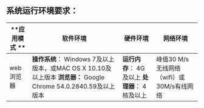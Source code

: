 ## 系统运行环境要求：

| **应用模式                                          ** | **软件环境**                                                 | **硬件环境**                                          | **网络环境**                              |
| ------------ | ------------------------------------------------------------ | ----------------------------------------------------- | ----------------------------------------- |
| web浏览器    | **操作系统**：  Windows 7及以上版本，或MAC OS  X 10.10及以上版本   **浏览器：**  Google Chrome  54.0.2840.59及以上版本 | **运行内存**：  4G及以上      **处理器**：  4核及以上 | 峰值30 M/s无线网络（wifi）或30M/s有线网络 |

<script type="text/javascript">
window.addEventListener("load", function() {
  var click_handle = function() {
    if (this.href.substr(-5) == ".html") {
      location.href = this.href;
    } else {
      location.href = "./index.html";
    }
  };
  var as = document.querySelectorAll(".chapter a, .navigation-prev, .navigation-next");
  for (var i = 0; i < as.length; i++) {
    as[i].addEventListener("click", click_handle, true);
    as[i].title = as[i].innerText;
  }
});
</script>